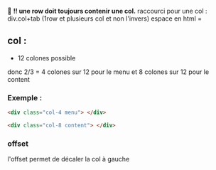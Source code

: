 :anger: <strong>!! une row doit toujours contenir une col.</strong> 
raccourci pour une col :
div.col+tab
(1row et plusieurs col et non l'invers)
espace en html = &nbsp;

## col :
* 12 colones possible 

donc 2/3 = 4 colones sur 12 pour le menu 
et 8 colones sur 12 pour le content

### Exemple :

````html
<div class="col-4 menu"> </div>

<div class="col-8 content"> </div>
````

### offset 

l'offset permet de décaler la col à gauche 
